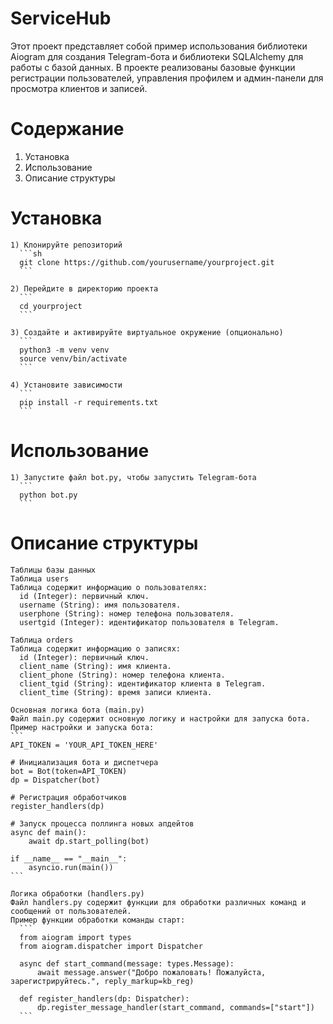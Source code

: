 # ServiceHub
  Этот проект представляет собой пример использования библиотеки Aiogram для создания Telegram-бота и библиотеки SQLAlchemy для работы с базой данных. В проекте реализованы базовые функции регистрации пользователей, управления профилем и админ-панели для     просмотра клиентов и записей.

# Содержание
  1) Установка
  2) Использование
  3) Описание структуры

  # Установка
    1) Клонируйте репозиторий
      ```sh
      git clone https://github.com/yourusername/yourproject.git
      ```

    2) Перейдите в директорию проекта
      ```
      cd yourproject
      ```

    3) Создайте и активируйте виртуальное окружение (опционально)
      ```
      python3 -m venv venv
      source venv/bin/activate
      ```

    4) Установите зависимости
      ```
      pip install -r requirements.txt
      ```

  # Использование
    1) Запустите файл bot.py, чтобы запустить Telegram-бота
      ```
      python bot.py
      ```

  # Описание структуры
    Таблицы базы данных 
    Таблица users
    Таблица содержит информацию о пользователях:
      id (Integer): первичный ключ.
      username (String): имя пользователя.
      userphone (String): номер телефона пользователя.
      usertgid (Integer): идентификатор пользователя в Telegram.
      
    Таблица orders
    Таблица содержит информацию о записях:
      id (Integer): первичный ключ.
      client_name (String): имя клиента.
      client_phone (String): номер телефона клиента.
      client_tgid (String): идентификатор клиента в Telegram.
      client_time (String): время записи клиента.

    Основная логика бота (main.py)
    Файл main.py содержит основную логику и настройки для запуска бота.
    Пример настройки и запуска бота:
    ```
    API_TOKEN = 'YOUR_API_TOKEN_HERE'

    # Инициализация бота и диспетчера
    bot = Bot(token=API_TOKEN)
    dp = Dispatcher(bot)
    
    # Регистрация обработчиков
    register_handlers(dp)
    
    # Запуск процесса поллинга новых апдейтов
    async def main():
        await dp.start_polling(bot)
    
    if __name__ == "__main__":
        asyncio.run(main())
    ```
    
    Логика обработки (handlers.py)
    Файл handlers.py содержит функции для обработки различных команд и сообщений от пользователей.
    Пример функции обработки команды старт:
      ```
      from aiogram import types
      from aiogram.dispatcher import Dispatcher
      
      async def start_command(message: types.Message):
          await message.answer("Добро пожаловать! Пожалуйста, зарегистрируйтесь.", reply_markup=kb_reg)
      
      def register_handlers(dp: Dispatcher):
          dp.register_message_handler(start_command, commands=["start"])
      ```
